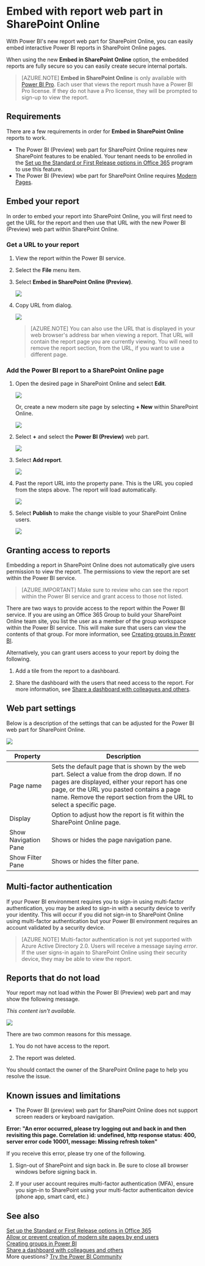 <properties
   pageTitle="Embed with report web part in SharePoint Online"
   description="With Power BI's new report web part for SharePoint Online, you can easily embed interactive Power BI reports in SharePoint Online pages."
   services="powerbi"
   documentationCenter=""
   authors="guyinacube"
   manager="erikre"
   backup=""
   editor=""
   tags=""
   featuredVideoId=""
   qualityFocus="no"
   qualityDate=""/>

<tags
   ms.service="powerbi"
   ms.devlang="NA"
   ms.topic="article"
   ms.tgt_pltfrm="NA"
   ms.workload="powerbi"
   ms.date="02/10/2017"
   ms.author="asaxton"/>
# Embed with report web part in SharePoint Online

With Power BI's new report web part for SharePoint Online, you can easily embed interactive Power BI reports in SharePoint Online pages.

When using the new **Embed in SharePoint Online** option, the embedded reports are fully secure so you can easily create secure internal portals.

> [AZURE.NOTE] **Embed in SharePoint Online** is only available with [Power BI Pro](powerbi-power-bi-pro-content-what-is-it.md). Each user that views the report mush have a Power BI Pro license. If they do not have a Pro license, they will be prompted to sign-up to view the report.

## Requirements

There are a few requirements in order for **Embed in SharePoint Online** reports to work. 

- The Power BI (Preview) web part for SharePoint Online requires new SharePoint features to be enabled. Your tenant needs to be enrolled in the [Set up the Standard or First Release options in Office 365](https://support.office.com/article/Set-up-the-Standard-or-First-Release-options-in-Office-365-3B3ADFA4-1777-4FF0-B606-FB8732101F47) program to use this feature.
- The Power BI (Preview) wbe part for SharePoint Online requires [Modern Pages](https://support.office.com/article/Allow-or-prevent-creation-of-modern-site-pages-by-end-users-c41d9cc8-c5c0-46b4-8b87-ea66abc6e63b).

## Embed your report

In order to embed your report into SharePoint Online, you will first need to get the URL for the report and then use that URL with the new Power BI (Preview) web part within SharePoint Online.

### Get a URL to your report

1. View the report within the Power BI service.

2. Select the **File** menu item.

3. Select **Embed in SharePoint Online (Preview)**.

    ![](media/powerbi-service-embed-report-spo/powerbi-file-menu.png)

4. Copy URL from dialog.

    ![](media/powerbi-service-embed-report-spo/powerbi-embed-link-sharepoint.png)

    > [AZURE.NOTE] You can also use the URL that is displayed in your web browser's address bar when viewing a report. That URL will contain the report page you are currently viewing. You will need to remove the report section, from the URL, if you want to use a different page.

### Add the Power BI report to a SharePoint Online page

1. Open the desired page in SharePoint Online and select **Edit**.

    ![](media/powerbi-service-embed-report-spo/powerbi-sharepoint-edit-page.png)

    Or, create a new modern site page by selecting **+ New** within SharePoint Online.

    ![](media/powerbi-service-embed-report-spo/powerbi-sharepoint-new-page.png)

2. Select **+** and select the **Power BI (Preview)** web part.

    ![](media/powerbi-service-embed-report-spo/powerbi-sharepoint-new-web-part.png)

3. Select **Add report**.

    ![](media/powerbi-service-embed-report-spo/powerbi-sharepoint-new-report.png)

4. Past the report URL into the property pane. This is the URL you copied from the steps above. The report will load automatically.

    ![](media/powerbi-service-embed-report-spo/powerbi-sharepoint-new-web-part-properties.png)

5. Select **Publish** to make the change visible to your SharePoint Online users.

    ![](media/powerbi-service-embed-report-spo/powerbi-sharepoint-report-loaded.png)

## Granting access to reports

Embedding a report in SharePoint Online does not automatically give users permission to view the report. The permissions to view the report are set within the Power BI service.

> [AZURE.IMPORTANT] Make sure to review who can see the report within the Power BI service and grant access to those not listed.

There are two ways to provide access to the report within the Power BI service. If you are using an Office 365 Group to build your SharePoint Online team site, you list the user as a member of the group workspace within the Power BI service. This will make sure that users can view the contents of that group. For more information, see [Creating groups in Power BI](powerbi-service-create-a-group-in-power-bi.md).

Alternatively, you can grant users access to your report by doing the following.

1. Add a tile from the report to a dashboard.

2. Share the dashboard with the users that need access to the report. For more information, see [Share a dashboard with colleagues and others](powerbi-service-share-unshare-dashboard.md).

## Web part settings

Below is a description of the settings that can be adjusted for the Power BI web part for SharePoint Online.

![](media/powerbi-service-embed-report-spo/powerbi-sharepoint-web-part-properties.png)

|Property|Description|
|---|---|
|Page name|Sets the default page that is shown by the web part. Select a value from the drop down. If no pages are displayed, either your report has one page, or the URL you pasted contains a page name. Remove the report section from the URL to select a specific page.|
|Display|Option to adjust how the report is fit within the SharePoint Online page.|
|Show Navigation Pane|Shows or hides the page navigation pane.|
|Show Filter Pane|Shows or hides the filter pane.|

## Multi-factor authentication

If your Power BI environment requires you to sign-in using multi-factor authentication, you may be asked to sign-in with a security device to verify your identity. This will occur if you did not sign-in to SharePoint Online using multi-factor authentication but your Power BI environment requires an account validated by a security device.

> [AZURE.NOTE] Multi-factor authentication is not yet supported with Azure Active Directory 2.0. Users will receive a message saying *error*. If the user signs-in again to SharePoint Online using their security device, they may be able to view the report.

## Reports that do not load

Your report may not load within the Power BI (Preview) web part and may show the following message.

*This content isn't available.*

![](media/powerbi-service-embed-report-spo/powerbi-sharepoint-report-not-found.png)

There are two common reasons for this message.

1. You do not have access to the report.

2. The report was deleted.

You should contact the owner of the SharePoint Online page to help you resolve the issue.

## Known issues and limitations

- The Power BI (preview) web part for SharePoint Online does not support screen readers or keyboard navigation.

**Error: "An error occurred, please try logging out and back in and then revisiting this page. Correlation id: undefined, http response status: 400, server error code 10001, message: Missing refresh token"**

If you receive this error, please try one of the following.

1. Sign-out of SharePoint and sign back in. Be sure to close all browser windows before signing back in.
 
2. If your user account requires multi-factor authentication (MFA), ensure you sign-in to SharePoint using your multi-factor authenticaiton device (phone app, smart card, etc.)



## See also

[Set up the Standard or First Release options in Office 365](https://support.office.com/article/Set-up-the-Standard-or-First-Release-options-in-Office-365-3B3ADFA4-1777-4FF0-B606-FB8732101F47)  
[Allow or prevent creation of modern site pages by end users](https://support.office.com/article/Allow-or-prevent-creation-of-modern-site-pages-by-end-users-c41d9cc8-c5c0-46b4-8b87-ea66abc6e63b)  
[Creating groups in Power BI](powerbi-service-create-a-group-in-power-bi.md)  
[Share a dashboard with colleagues and others](powerbi-service-share-unshare-dashboard.md)  
More questions? [Try the Power BI Community](http://community.powerbi.com/)